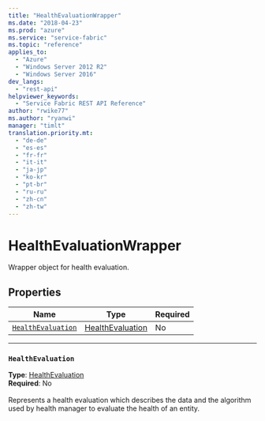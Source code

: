 ```yaml
---
title: "HealthEvaluationWrapper"
ms.date: "2018-04-23"
ms.prod: "azure"
ms.service: "service-fabric"
ms.topic: "reference"
applies_to: 
  - "Azure"
  - "Windows Server 2012 R2"
  - "Windows Server 2016"
dev_langs: 
  - "rest-api"
helpviewer_keywords: 
  - "Service Fabric REST API Reference"
author: "rwike77"
ms.author: "ryanwi"
manager: "timlt"
translation.priority.mt: 
  - "de-de"
  - "es-es"
  - "fr-fr"
  - "it-it"
  - "ja-jp"
  - "ko-kr"
  - "pt-br"
  - "ru-ru"
  - "zh-cn"
  - "zh-tw"
---
```

# HealthEvaluationWrapper

Wrapper object for health evaluation.

## Properties
| Name | Type | Required |
| --- | --- | --- |
| [`HealthEvaluation`](#healthevaluation) | [HealthEvaluation](sfclient-model-healthevaluation.md) | No |

____
### `HealthEvaluation`
__Type__: [HealthEvaluation](sfclient-model-healthevaluation.md) <br/>
__Required__: No<br/>
<br/>
Represents a health evaluation which describes the data and the algorithm used by health manager to evaluate the health of an entity.
